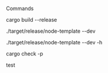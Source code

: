 Commands

cargo build --release

./target/release/node-template --dev   

./target/release/node-template --dev -h 

cargo check -p

test
